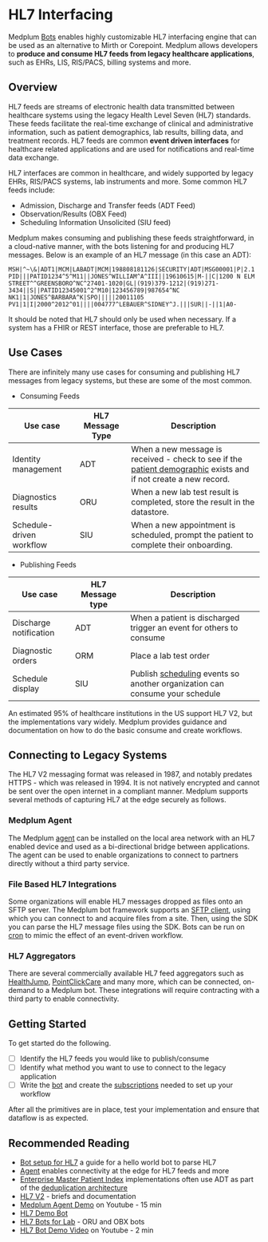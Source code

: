 # HL7 Interfacing

Medplum [Bots](/docs/bots) enables highly customizable HL7 interfacing engine that can be used as an alternative to Mirth or Corepoint.  Medplum allows developers to **produce and consume HL7 feeds from legacy healthcare applications**, such as EHRs, LIS, RIS/PACS, billing systems and more.

## Overview

HL7 feeds are streams of electronic health data transmitted between healthcare systems using the legacy Health Level Seven (HL7) standards. These feeds facilitate the real-time exchange of clinical and administrative information, such as patient demographics, lab results, billing data, and treatment records.  HL7 feeds are common **event driven interfaces** for healthcare related applications and are used for notifications and real-time data exchange.

HL7 interfaces are common in healthcare, and widely supported by legacy EHRs, RIS/PACS systems, lab instruments and more. Some common HL7 feeds include:

- Admission, Discharge and Transfer feeds (ADT Feed)
- Observation/Results (OBX Feed)
- Scheduling Information Unsolicited (SIU feed)

Medplum makes consuming and publishing these feeds straightforward, in a cloud-native manner, with the bots listening for and producing HL7 messages.  Below is an example of an HL7 message (in this case an ADT):

```
MSH|^~\&|ADT1|MCM|LABADT|MCM|198808181126|SECURITY|ADT|MSG00001|P|2.1
PID|||PATID1234^5^M11||JONES^WILLIAM^A^III||19610615|M-||C|1200 N ELM STREET^^GREENSBORO^NC^27401-1020|GL|(919)379-1212|(919)271-3434||S||PATID12345001^2^M10|123456789|987654^NC
NK1|1|JONES^BARBARA^K|SPO|||||20011105
PV1|1|I|2000^2012^01||||004777^LEBAUER^SIDNEY^J.|||SUR||-||1|A0-
```

It should be noted that HL7 should only be used when necessary.  If a system has a FHIR or REST interface, those are preferable to HL7.

## Use Cases

There are infinitely many use cases for consuming and publishing HL7 messages from legacy systems, but these are some of the most common.

- Consuming Feeds

| Use case               | HL7 Message Type | Description                                                                      |
|------------------------|------------------|----------------------------------------------------------------------------------|
| Identity management    | ADT              | When a new message is received - check to see if the [patient demographic](/docs/charting/patient-demographics) exists and if not create a new record.                                                 |
| Diagnostics results    | ORU              | When a new lab test result is completed, store the result in the datastore.      |
| Schedule-driven workflow | SIU            | When a new appointment is scheduled, prompt the patient to complete their onboarding. |


- Publishing Feeds

| Use case               | HL7 Message type | Description                                                      |
|------------------------|------------------|------------------------------------------------------------------|
| Discharge notification | ADT              | When a patient is discharged trigger an event for others to consume |
| Diagnostic orders      | ORM              | Place a lab test order                                           |
| Schedule display       | SIU              | Publish [scheduling](/docs/scheduling) events so another organization can consume your schedule |

An estimated 95% of healthcare institutions in the US support HL7 V2, but the implementations vary widely.  Medplum provides guidance and documentation on how to do the basic consume and create workflows.

## Connecting to Legacy Systems

The HL7 V2 messaging format was released in 1987, and notably predates HTTPS - which was released in 1994.  It is not natively encrypted and cannot be sent over the open internet in a compliant manner.  Medplum supports several methods of capturing HL7 at the edge securely as follows.

### Medplum Agent

The Medplum [agent](/docs/agent) can be installed on the local area network with an HL7 enabled device and used as a bi-directional bridge between applications.  The agent can be used to enable organizations to connect to partners directly without a third party service.

### File Based HL7 Integrations

Some organizations will enable HL7 messages dropped as files onto an SFTP server.  The Medplum bot framework supports an [SFTP client](/docs/bots/file-uploads#sftp-uploads), using which you can connect to and acquire files from a site.  Then, using the SDK you can parse the HL7 message files using the SDK.  Bots can be run on [cron](/docs/bots/bot-cron-job) to mimic the effect of an event-driven workflow.

### HL7 Aggregators

There are several commercially available HL7 feed aggregators such as [HealthJump](https://www.healthjump.com/product-overview), [PointClickCare](https://pointclickcare.com/products/member-activity-visibility/) and many more, which can be connected, on-demand to a Medplum bot.  These integrations will require contracting with a third party to enable connectivity.

## Getting Started

To get started do the following.

- [ ] Identify the HL7 feeds you would like to publish/consume
- [ ] Identify what method you want to use to connect to the legacy application
- [ ] Write the [bot](/docs/bots) and create the [subscriptions](/docs/subscriptions) needed to set up your workflow 

After all the primitives are in place, test your implementation and ensure that dataflow is as expected.

## Recommended Reading

- [Bot setup for HL7](/docs/bots/hl7-into-fhir) a guide for a hello world bot to parse HL7
- [Agent](/docs/agent) enables connectivity at the edge for HL7 feeds and more
- [Enterprise Master Patient Index](/blog/empi-implementation) implementations often use ADT as part of the [deduplication architecture](/docs/fhir-datastore/patient-deduplication)
- [HL7 V2](https://www.hl7.org/implement/standards/product_brief.cfm?product_id=185) - briefs and documentation
- [Medplum Agent Demo](https://youtu.be/MmE3Dn939B4) on Youtube - 15 min
- [HL7 Demo Bot](https://github.com/medplum/medplum/blob/main/examples/medplum-demo-bots/src/hl7-bot.ts)
- [HL7 Bots for Lab](https://github.com/medplum/medplum/tree/main/examples/medplum-demo-bots/src/lab-integration) - ORU and OBX bots
- [HL7 Bot Demo Video](https://youtu.be/q0SXeb_8H2Q) on Youtube - 2 min
